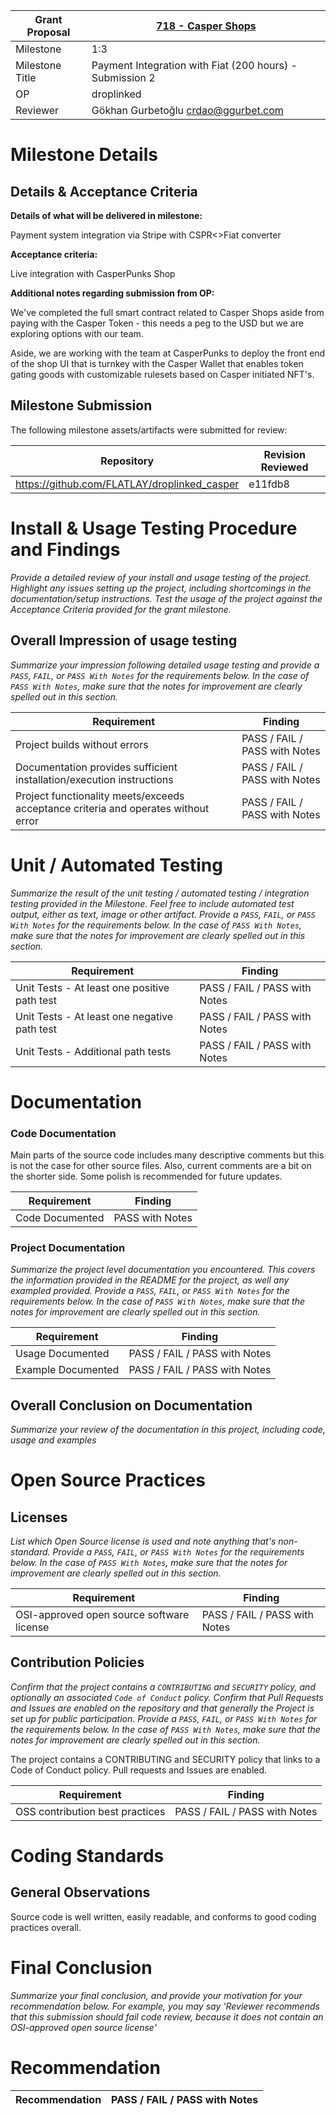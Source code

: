 Grant Proposal | [718 - Casper Shops](https://portal.devxdao.com/public-proposals/718)
------------ | -------------
Milestone | 1:3
Milestone Title | Payment Integration with Fiat (200 hours) - Submission 2
OP | droplinked
Reviewer | Gökhan Gurbetoğlu <crdao@ggurbet.com>

# Milestone Details

## Details & Acceptance Criteria

**Details of what will be delivered in milestone:**

Payment system integration via Stripe with CSPR<>Fiat converter

**Acceptance criteria:**

Live integration with CasperPunks Shop

**Additional notes regarding submission from OP:**

We've completed the full smart contract related to Casper Shops aside from paying with the Casper Token - this needs a peg to the USD but we are exploring options with our team.

Aside, we are working with the team at CasperPunks to deploy the front end of the shop UI that is turnkey with the Casper Wallet that enables token gating goods with customizable rulesets based on Casper initiated NFT's.

## Milestone Submission

The following milestone assets/artifacts were submitted for review:

Repository | Revision Reviewed
------------ | -------------
https://github.com/FLATLAY/droplinked_casper | e11fdb8


# Install & Usage Testing Procedure and Findings

_Provide a detailed review of your install and usage testing of the project. Highlight any issues setting up the project,
including shortcomings in the documentation/setup instructions. Test the usage of the project against the Acceptance Criteria
provided for the grant milestone._

## Overall Impression of usage testing

_Summarize your impression following detailed usage testing and provide a `PASS`, `FAIL`, or `PASS With Notes` for the requirements
below. In the case of `PASS With Notes`, make sure that the notes for improvement are clearly spelled out in this section._

Requirement | Finding
------------ | -------------
Project builds without errors | PASS / FAIL / PASS with Notes
Documentation provides sufficient installation/execution instructions | PASS / FAIL / PASS with Notes
Project functionality meets/exceeds acceptance criteria and operates without error | PASS / FAIL / PASS with Notes

# Unit / Automated Testing

_Summarize the result of the unit testing / automated testing / integration testing provided in the Milestone. Feel free to include
automated test output, either as text, image or other artifact. Provide a `PASS`, `FAIL`, or `PASS With Notes` for the requirements
below. In the case of `PASS With Notes`, make sure that the notes for improvement are clearly spelled out in this section._

Requirement | Finding
------------ | -------------
Unit Tests - At least one positive path test | PASS / FAIL / PASS with Notes
Unit Tests - At least one negative path test | PASS / FAIL / PASS with Notes
Unit Tests - Additional path tests | PASS / FAIL / PASS with Notes

# Documentation

### Code Documentation

Main parts of the source code includes many descriptive comments but this is not the case for other source files. Also, current comments are a bit on the shorter side. Some polish is recommended for future updates.

Requirement | Finding
------------ | -------------
Code Documented | PASS with Notes

### Project Documentation

_Summarize the project level documentation you encountered. This covers the information provided in the README for the project, 
as well any exampled provided. Provide a `PASS`, `FAIL`, or `PASS With Notes` for the requirements
below. In the case of `PASS With Notes`, make sure that the notes for improvement are clearly spelled out in this section._

Requirement | Finding
------------ | -------------
Usage Documented | PASS / FAIL / PASS with Notes
Example Documented | PASS / FAIL / PASS with Notes

## Overall Conclusion on Documentation

_Summarize your review of the documentation in this project, including code, usage and examples_

# Open Source Practices

## Licenses

_List which Open Source license is used and note anything that's non-standard. Provide a `PASS`, `FAIL`, or `PASS With Notes` for the requirements
below. In the case of `PASS With Notes`, make sure that the notes for improvement are clearly spelled out in this section._

Requirement | Finding
------------ | -------------
OSI-approved open source software license | PASS / FAIL / PASS with Notes

## Contribution Policies

_Confirm that the project contains a `CONTRIBUTING` and `SECURITY` policy, and optionally an associated `Code of Conduct` policy. Confirm
that Pull Requests and Issues are enabled on the repository and that generally the Project is set up for public participation. 
Provide a `PASS`, `FAIL`, or `PASS With Notes` for the requirements
below. In the case of `PASS With Notes`, make sure that the notes for improvement are clearly spelled out in this section._

The project contains a CONTRIBUTING and SECURITY policy that links to a Code of Conduct policy. Pull requests and Issues are enabled.

Requirement | Finding
------------ | -------------
OSS contribution best practices | PASS / FAIL / PASS with Notes

# Coding Standards

## General Observations

Source code is well written, easily readable, and conforms to good coding practices overall.


# Final Conclusion

_Summarize your final conclusion, and provide your motivation for your recommendation below. For example, you may say 'Reviewer recommends that this
submission should fail code review, because it does not contain an OSI-approved open source license'_


# Recommendation

Recommendation | PASS / FAIL / PASS with Notes
------------ | -------------
